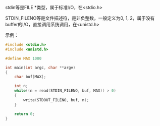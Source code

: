 stdin等是FILE *类型，属于标准I/O，在<stdio.h>

STDIN_FILENO等是文件描述符，是非负整数，一般定义为0, 1, 2，属于没有buffer的I/O，直接调用系统调用，在<unistd.h>

示例：

```c
#include <stdio.h>
#include <unistd.h>

#define MAX 1000

int main(int argc, char **argv)
{
    char buf[MAX];

    int n;
    while((n = read(STDIN_FILENO, buf, MAX)) > 0)
    {
        write(STDOUT_FILENO, buf, n);
    }

    return 0;
}
```

